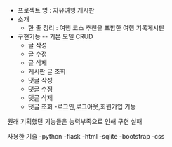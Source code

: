 - 프로젝트 명 : 자유여행 게시판
- 소개
    - 한 줄 정리 : 여행 코스 추천을 포함한 여행  기록게시판
- 구현기능
  -- 기본 모델 CRUD
    - 글 작성
    - 글 수정
    - 글 삭제
    - 게시판 글 조회
    - 댓글 작성
    - 댓글 수정
    - 댓글 삭제
    - 댓글 조회
  -로그인,로그아웃,회원가입 기능

원래 기획했던 기능들은 능력부족으로 인해 구현 실패

사용한 기술
-python
-flask
-html
-sqlite
-bootstrap
-css
